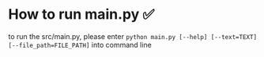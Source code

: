 # How to run main.py ✅

to run the src/main.py, please enter 
`python main.py [--help] [--text=TEXT] [--file_path=FILE_PATH]`
into command line 
